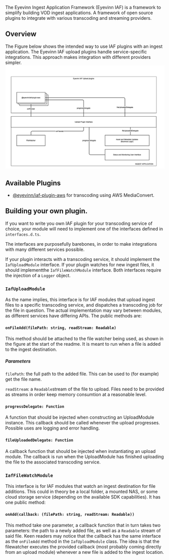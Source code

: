 The Eyevinn Ingest Application Framework (Eyevinn IAF) is a framework to simplify building VOD ingest applications. A framework of open source plugins to integrate with various transcoding and streaming providers. 

## Overview
The Figure below shows the intended way to use IAF plugins with an ingest application. The Eyevinn IAF upload plugins handle service-specific integrations. This approach makes integration with different providers simpler.
![Diagram of Eyevinn Ingest Application Framework](eyevinn-iaf.png)

## Available Plugins

- [@eyevinn/iaf-plugin-aws](https://www.npmjs.com/package/@eyevinn/iaf-plugin-aws) for transcoding using AWS MediaConvert.

## Building your own plugin.

If you want to write you own IAF plugin for your transcoding service of choice, your module will need to implement one of the interfaces defined in `interfaces.d.ts`.

The interfaces are purposefully barebones, in order to make integrations with many different services possible.

If your plugin interacts with a transcoding service, it should implement the `IafUploadModule` interface. If your plugin watches for new ingest files, it should implementthe `IafFileWatchModule` interface. Both interfaces require the injection of a `Logger` object. 

### `IafUploadModule`
As the name implies, this interface is for IAF modules that upload ingest files to a specific transcoding service, and dispatches a transcoding job for the file in question. The actual implementation may vary between modules, as different services have differing APIs.
The public methods are:

#### `onFileAdd(filePath: string, readStream: Readable)`
This method should be attached to the file watcher being used, as shown in the figure at the start of the readme.
It is meant to run when a file is added to the ingest destination. 

##### Parameters

`filePath`: the full path to the added file. This can be used to (for example) get the file name.

`readStream`: a `Readable`stream of the file to upload. Files need to be provided as streams in order keep memory consumtion at a reasonable level.

#### `progressDelegate: Function`
A function that should be injected when constructing an UploadModule instance. This callback should be called whenever the upload progresses. Possible uses are logging and error handling.

#### `fileUploadedDelegate: Function`
A callback function that should be injected when instantiating an upload module. The callback is run when the UploadModule has finished uploading the file to the associated transcoding service.

### `IafFileWatchModule`
This interface is for IAF modules that watch an ingest destination for file additions. This could in theory be a local folder, a mounted NAS, or some cloud storage service (depending on the available SDK capabilities).
It has one public method: 

#### `onAdd(callback: (filePath: string, readStream: Readable))`
This method take one parameter, a callback function that in turn takes two parameters: the path to a newly added file, as well as a `Readable` stream of said file.
Keen readers may notice that the callback has the same interface as the `onFileAdd` method in the `IafUploadModule` class. The idea is that the filewatcher executes the provided callback (most probably coming directly from an upload module) whenever a new file is added to the ingest location.





 
